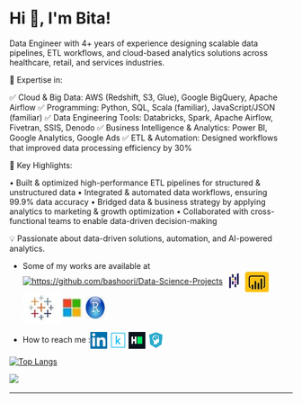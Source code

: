 <h1 align="left">Hi 👋, I'm Bita!</h1>


Data Engineer with 4+ years of experience designing scalable data pipelines, ETL workflows, and cloud-based analytics solutions across healthcare, retail, and services industries.

🔹 Expertise in:

✅ Cloud & Big Data: AWS (Redshift, S3, Glue), Google BigQuery, Apache Airflow
✅ Programming: Python, SQL, Scala (familiar), JavaScript/JSON (familiar)
✅ Data Engineering Tools: Databricks, Spark, Apache Airflow, Fivetran, SSIS, Denodo
✅ Business Intelligence & Analytics: Power BI, Google Analytics, Google Ads
✅ ETL & Automation: Designed workflows that improved data processing efficiency by 30%

🔹 Key Highlights:

• Built & optimized high-performance ETL pipelines for structured & unstructured data
• Integrated & automated data workflows, ensuring 99.9% data accuracy
• Bridged data & business strategy by applying analytics to marketing & growth optimization
• Collaborated with cross-functional teams to enable data-driven decision-making

💡 Passionate about data-driven solutions, automation, and AI-powered analytics.

- Some of my works are available at 
<a href="https://github.com/bashoori/Data-Science-Projects" target="blank"><img align="center" src="https://github.com/bashoori/repo/blob/master/p1.JPG" alt="https://github.com/bashoori/Data-Science-Projects" height="30" width="30" /></a>
<a href="https://github.com/DataCoder2020/Data-Science-Projects/" target="blank"><img align="center" src="https://github.com/DataCoder2020/repo/blob/master/pandas.JPG" alt="https://github.com/DataCoder2020/Pandas/" height="30" width="30" /></a>
<a href="https://github.com/DataCoder2020/Business-Intelligence-Projects/" target="blank"><img align="center" src="https://github.com/DataCoder2020/repo/blob/master/power_bi.jpg" alt="Power_BI" alt="https://github.com/DataCoder2020/Business-Intelligence-Projects/"  /></a>
<a href="https://github.com/DataCoder2020/Business-Intelligence-Projects/" target="blank"><img align="center" src="https://github.com/DataCoder2020/repo/blob/master/TABLEAU.JPG" alt="Tableau" alt="https://github.com/DataCoder2020/Business-Intelligence-Projects/"/></a>
<a href="https://github.com/DataCoder2020/SQL/" target="blank"><img align="center" src="https://github.com/DataCoder2020/repo/blob/master/BI.JPG" alt="BI" alt="https://github.com/DataCoder2020/SQL/"/></a>
<a href="https://github.com/DataCoder2020/R/" target="blank"><img align="center" src="https://github.com/DataCoder2020/repo/blob/master/R1.JPG" alt="https://github.com/DataCoder2020/R/" height="40" width="40" /></a>

- How to reach me :<a href="https://www.linkedin.com/in/bitaashoori/" target="blank"><img align="center" src="https://github.com/DataCoder2020/repo/blob/master/linkedin.JPG" alt="https://www.linkedin.com/in/bitaashoori/" height="30" width="30" /></a>
<a href="https://www.kaggle.com/learn/overview" target="blank"><img align="center" src="https://github.com/DataCoder2020/repo/blob/master/kaggle.JPG" alt="https://www.kaggle.com/bitaashoori" height="30" width="30" /></a>
<a href="https://www.hackerrank.com/datacoder_ba" target="blank"><img align="center" src="https://github.com/DataCoder2020/repo/blob/master/HK.JPG" alt="https://www.hackerrank.com/datacoder_ba" height="30" width="30" /></a> 
<a href="https://www.datacamp.com/profile/datacoderba" target="blank"><img align="center" src="https://github.com/DataCoder2020/repo/blob/master/datacamp.JPG" alt="https://www.datacamp.com/profile/datacoderba" height="30" width="30" /></a> 


[![Top Langs](https://github-readme-stats.vercel.app/api/top-langs/?username=bashoori&layout=compact)](https://github.com/bashoori/github-readme-stats)

![](https://komarev.com/ghpvc/?username=bashoori)


---



<!--
**DataCoder2020/DataCoder2020** is a ✨ _special_ ✨ repository because its `README.md` (this file) appears on your GitHub profile.

Here are some ideas to get you started:

- 🔭 I’m currently working on ...
- 🌱 I’m currently learning ...
- 👯 I’m looking to collaborate on ...
- 🤔 I’m looking for help with ...
- 💬 Ask me about ...
- 📫 How to reach me: ...
- 😄 Pronouns: ...
- ⚡ Fun fact: ...
-->

